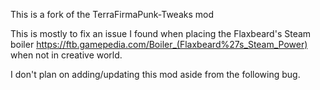 This is a fork of the TerraFirmaPunk-Tweaks mod

This is mostly to fix an issue I found when placing the Flaxbeard's Steam boiler https://ftb.gamepedia.com/Boiler_(Flaxbeard%27s_Steam_Power)
when not in creative world.

I don't plan on adding/updating this mod aside from the following bug.

